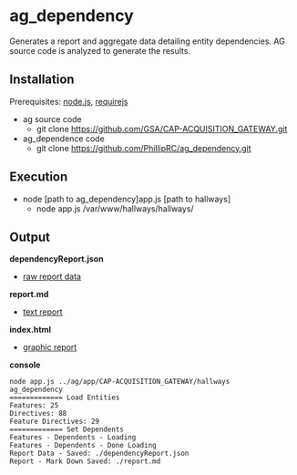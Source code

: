 # ag_dependency

Generates a report and aggregate data detailing entity dependencies. AG source code is analyzed to generate the results.

## Installation

Prerequisites: [node.js](https://nodejs.org/en/), [requirejs](http://requirejs.org/)

* ag source code
  * git clone https://github.com/GSA/CAP-ACQUISITION_GATEWAY.git
* ag_dependence code
  * git clone https://github.com/PhillipRC/ag_dependency.git

## Execution

* node [path to ag_dependency]app.js [path to hallways]
  * node app.js /var/www/hallways/hallways/

## Output

**dependencyReport.json**

* [raw report data](https://github.com/PhillipRC/ag_dependency/blob/master/dependencyReport.json)

**report.md**

* [text report](https://github.com/PhillipRC/ag_dependency/blob/master/report.md)

**index.html**

* [graphic report](http://bl.ocks.org/PhillipRC/raw/cbbcf6ff5b3efcee06fe/)

**console**

    node app.js ../ag/app/CAP-ACQUISITION_GATEWAY/hallways
    ag_dependency
    ============= Load Entities
    Features: 25
    Directives: 88
    Feature Directives: 29
    ============= Set Dependents
    Features - Dependents - Loading
    Features - Dependents - Done Loading
    Report Data - Saved: ./dependencyReport.json
    Report - Mark Down Saved: ./report.md


